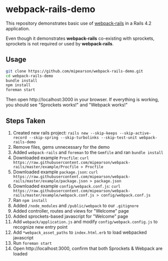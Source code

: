 # webpack-rails-demo

This repository demonstrates basic use of [webpack-rails](https://github.com/mipearson/webpack-rails) in a Rails 4.2 application.

Even though it demonstrates **webpack-rails** co-existing with sprockets, sprockets is not required or used by **webpack-rails**.

## Usage

``` bash
git clone https://github.com/mipearson/webpack-rails-demo.git
cd webpack-rails-demo
bundle install
npm install
foreman start
```

Then open http://localhost:3000 in your browser. If everything is working, you should see "Sprockets works!" and "Webpack works!"

## Steps Taken

1. Created new rails project:
  `rails new --skip-keeps --skip-active-record --skip-spring --skip-turbolinks --skip-test-unit webpack-rails-demo`
1. Remove files, gems unnecessary for the demo
1. Added `webpack-rails` and `foreman` to the `Gemfile` and ran `bundle install`
1. Downloaded example `Procfile`:
  `curl https://raw.githubusercontent.com/mipearson/webpack-rails/master/example/Procfile > Procfile`
1. Downloaded example `package.json`:
  `curl https://raw.githubusercontent.com/mipearson/webpack-rails/master/example/package.json > package.json`
1. Downloaded example `config/webpack.conf.js`:
  `curl https://raw.githubusercontent.com/mipearson/webpack-rails/master/example/webpack.conf.js > config/webpack.conf.js`
1. Ran `npm install`
1. Added `/node_modules` and `/public/webpack` to our `.gitignore`
1. Added controller, routes and views for "Welcome" page
1. Added sprockets-based javascript for "Welcome" page
1. Add `webpack/application.js` and modify `config/webpack.config.js` to recognize new entry point
1. Add `*webpack_asset_paths` to `index.html.erb` to load webpacked javascript
1. Run `foreman start`
1. Open http://localhost:3000, confirm that both Sprockets & Webpack are loaded
